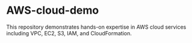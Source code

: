 # AWS-cloud-demo
This repository demonstrates hands-on expertise in AWS cloud services including VPC, EC2, S3, IAM, and CloudFormation.  
